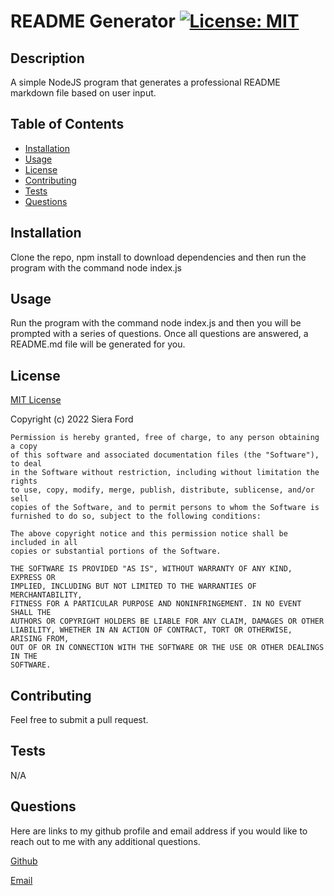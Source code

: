 # README Generator [![License: MIT](https://img.shields.io/badge/License-MIT-yellow.svg)](https://opensource.org/licenses/MIT)

## Description

A simple NodeJS program that generates a professional README markdown file based on user input.

## Table of Contents

- [Installation](#installation)
- [Usage](#usage)
- [License](#license)
- [Contributing](#contributing)
- [Tests](#tests)
- [Questions](#questions)

## Installation

Clone the repo, npm install to download dependencies and then run the program with the command node index.js

## Usage

Run the program with the command node index.js and then you will be prompted with a series of questions. Once all questions are answered, a README.md file will be generated for you.

## License

[MIT License](https://opensource.org/licenses/MIT)

Copyright (c) 2022 Siera Ford

    Permission is hereby granted, free of charge, to any person obtaining a copy
    of this software and associated documentation files (the "Software"), to deal
    in the Software without restriction, including without limitation the rights
    to use, copy, modify, merge, publish, distribute, sublicense, and/or sell
    copies of the Software, and to permit persons to whom the Software is
    furnished to do so, subject to the following conditions:

    The above copyright notice and this permission notice shall be included in all
    copies or substantial portions of the Software.

    THE SOFTWARE IS PROVIDED "AS IS", WITHOUT WARRANTY OF ANY KIND, EXPRESS OR
    IMPLIED, INCLUDING BUT NOT LIMITED TO THE WARRANTIES OF MERCHANTABILITY,
    FITNESS FOR A PARTICULAR PURPOSE AND NONINFRINGEMENT. IN NO EVENT SHALL THE
    AUTHORS OR COPYRIGHT HOLDERS BE LIABLE FOR ANY CLAIM, DAMAGES OR OTHER
    LIABILITY, WHETHER IN AN ACTION OF CONTRACT, TORT OR OTHERWISE, ARISING FROM,
    OUT OF OR IN CONNECTION WITH THE SOFTWARE OR THE USE OR OTHER DEALINGS IN THE
    SOFTWARE.

## Contributing

Feel free to submit a pull request.

## Tests

N/A

## Questions

Here are links to my github profile and email address if you would like to reach out to me with any additional questions.

[Github](https://github.com/sieraford)

[Email](mailto:siera_ford@yahoo.com)
